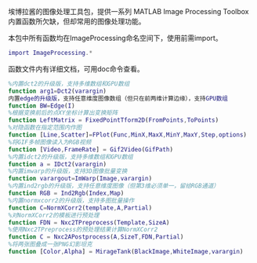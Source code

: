 埃博拉酱的图像处理工具包，提供一系列 MATLAB Image Processing Toolbox 内置函数所欠缺，但却常用的图像处理功能。

本包中所有函数均在ImageProcessing命名空间下，使用前需import。
```MATLAB
import ImageProcessing.*
```
函数文件内有详细文档，可用doc命令查看。
```MATLAB
%内置dct2的升级版，支持多维数组和GPU数组
function arg1=Dct2(varargin)
内置edge的升级版，支持任意维度图像数组（但只在前两维计算边缘），支持GPU数组
function BW=Edge(I)
%根据变换前后的点XY坐标计算出变换矩阵
function LeftMatrix = FixedPointTform2D(FromPoints,ToPoints)
%对隐函数在指定范围内作图
function [Line,Scatter]=FPlot(Func,MinX,MaxX,MinY,MaxY,Step,options)
%将GIF多帧图像读入为RGB视频
function [Video,FrameRate] = Gif2Video(GifPath)
%内置idct2的升级版，支持多维数组和GPU数组
function a = IDct2(varargin)
%内置imwarp的升级版，支持3D图像批量变换
function varargout=ImWarp(Image,varargin)
%内置ind2rgb的升级版，支持任意维度图像（但第3维必须单一，留给RGB通道）
function RGB = Ind2Rgb(Index,Map)
%内置normxcorr2的升级版，支持多图批量操作
function C=NormXCorr2(template,A,Partial)
%对NormXCorr2的模板进行预处理
function FDN = Nxc2TPreprocess(Template,SizeA)
%使用Nxc2TPreprocess的预处理结果计算NormXCorr2
function C = Nxc2APostprocess(A,SizeT,FDN,Partial)
%将两张图叠成一张PNG幻影坦克
function [Color,Alpha] = MirageTank(BlackImage,WhiteImage,varargin)
```